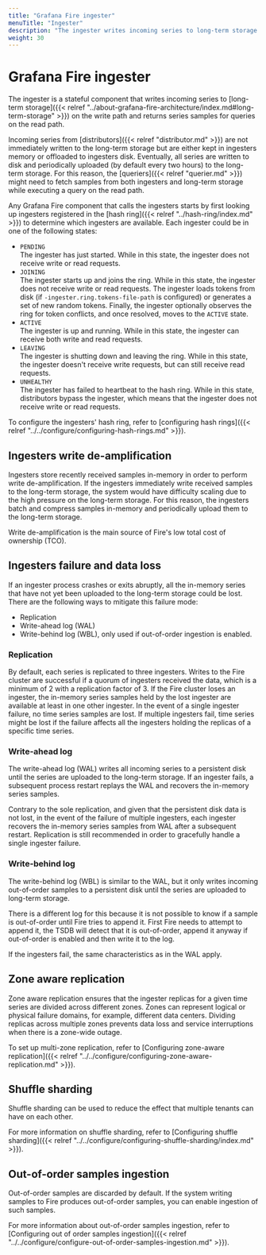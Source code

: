 ```yaml
---
title: "Grafana Fire ingester"
menuTitle: "Ingester"
description: "The ingester writes incoming series to long-term storage."
weight: 30
---
```


# Grafana Fire ingester

The ingester is a stateful component that writes incoming series to [long-term storage]({{< relref "../about-grafana-fire-architecture/index.md#long-term-storage" >}}) on the write path and returns series samples for queries on the read path.

Incoming series from [distributors]({{< relref "distributor.md" >}}) are not immediately written to the long-term storage but are either kept in ingesters memory or offloaded to ingesters disk.
Eventually, all series are written to disk and periodically uploaded (by default every two hours) to the long-term storage.
For this reason, the [queriers]({{< relref "querier.md" >}}) might need to fetch samples from both ingesters and long-term storage while executing a query on the read path.

Any Grafana Fire component that calls the ingesters starts by first looking up ingesters registered in the [hash ring]({{< relref "../hash-ring/index.md" >}}) to determine which ingesters are available.
Each ingester could be in one of the following states:

- `PENDING`<br />
  The ingester has just started. While in this state, the ingester does not receive write or read requests.
- `JOINING`<br />
  The ingester starts up and joins the ring. While in this state, the ingester does not receive write or read requests.
  The ingester loads tokens from disk (if `-ingester.ring.tokens-file-path` is configured) or generates a set of new random tokens.
  Finally, the ingester optionally observes the ring for token conflicts, and once resolved, moves to the `ACTIVE` state.
- `ACTIVE`<br />
  The ingester is up and running. While in this state, the ingester can receive both write and read requests.
- `LEAVING`<br />
  The ingester is shutting down and leaving the ring. While in this state, the ingester doesn't receive write requests, but can still receive read requests.
- `UNHEALTHY`<br />
  The ingester has failed to heartbeat to the hash ring. While in this state, distributors bypass the ingester, which means that the ingester does not receive write or read requests.

To configure the ingesters' hash ring, refer to [configuring hash rings]({{< relref "../../configure/configuring-hash-rings.md" >}}).

## Ingesters write de-amplification

Ingesters store recently received samples in-memory in order to perform write de-amplification.
If the ingesters immediately write received samples to the long-term storage, the system would have difficulty scaling due to the high pressure on the long-term storage.
For this reason, the ingesters batch and compress samples in-memory and periodically upload them to the long-term storage.

Write de-amplification is the main source of Fire's low total cost of ownership (TCO).

## Ingesters failure and data loss

If an ingester process crashes or exits abruptly, all the in-memory series that have not yet been uploaded to the long-term storage could be lost.
There are the following ways to mitigate this failure mode:

- Replication
- Write-ahead log (WAL)
- Write-behind log (WBL), only used if out-of-order ingestion is enabled.

### Replication

By default, each series is replicated to three ingesters.
Writes to the Fire cluster are successful if a quorum of ingesters received the data, which is a minimum of 2 with a replication factor of 3.
If the Fire cluster loses an ingester, the in-memory series samples held by the lost ingester are available at least in one other ingester.
In the event of a single ingester failure, no time series samples are lost.
If multiple ingesters fail, time series might be lost if the failure affects all the ingesters holding the replicas of a specific time series.

### Write-ahead log

The write-ahead log (WAL) writes all incoming series to a persistent disk until the series are uploaded to the long-term storage.
If an ingester fails, a subsequent process restart replays the WAL and recovers the in-memory series samples.

Contrary to the sole replication, and given that the persistent disk data is not lost, in the event of the failure of multiple ingesters, each ingester recovers the in-memory series samples from WAL after a subsequent restart.
Replication is still recommended in order to gracefully handle a single ingester failure.

### Write-behind log

The write-behind log (WBL) is similar to the WAL, but it only writes incoming out-of-order samples to a persistent disk until the series are uploaded to long-term storage.

There is a different log for this because it is not possible to know if a sample is out-of-order until Fire tries to append it.
First Fire needs to attempt to append it, the TSDB will detect that it is out-of-order, append it anyway if out-of-order is enabled and then write it to the log.

If the ingesters fail, the same characteristics as in the WAL apply.

## Zone aware replication

Zone aware replication ensures that the ingester replicas for a given time series are divided across different zones.
Zones can represent logical or physical failure domains, for example, different data centers.
Dividing replicas across multiple zones prevents data loss and service interruptions when there is a zone-wide outage.

To set up multi-zone replication, refer to [Configuring zone-aware replication]({{< relref "../../configure/configuring-zone-aware-replication.md" >}}).

## Shuffle sharding

Shuffle sharding can be used to reduce the effect that multiple tenants can have on each other.

For more information on shuffle sharding, refer to [Configuring shuffle sharding]({{< relref "../../configure/configuring-shuffle-sharding/index.md" >}}).

## Out-of-order samples ingestion

Out-of-order samples are discarded by default. If the system writing samples to Fire produces out-of-order samples, you can enable ingestion of such samples.

For more information about out-of-order samples ingestion, refer to [Configuring out of order samples ingestion]({{< relref "../../configure/configure-out-of-order-samples-ingestion.md" >}}).
